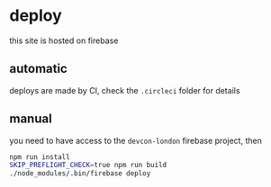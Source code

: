 # deploy

this site is hosted on firebase

## automatic

deploys are made by CI, check the `.circleci` folder for details

## manual

you need to have access to the `devcon-london` firebase project, then

```bash
npm run install
SKIP_PREFLIGHT_CHECK=true npm run build
./node_modules/.bin/firebase deploy
```
